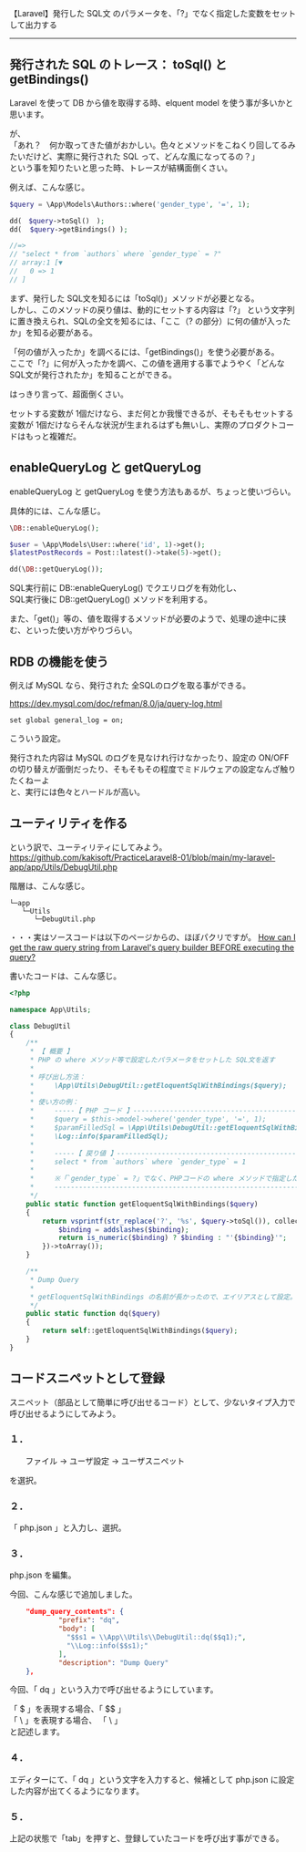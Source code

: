 
【Laravel】発行した SQL文 のパラメータを、「?」でなく指定した変数をセットして出力する

____________________________________________________________

## 発行された SQL のトレース： toSql() と getBindings() 
Laravel を使って DB から値を取得する時、elquent model を使う事が多いかと思います。  

が、  
「あれ？　何か取ってきた値がおかしい。色々とメソッドをこねくり回してるみたいだけど、実際に発行された SQL って、どんな風になってるの？」  
という事を知りたいと思った時、トレースが結構面倒くさい。  

例えば、こんな感じ。
```php
$query = \App\Models\Authors::where('gender_type', '=', 1);

dd(　$query->toSql()　);
dd(  $query->getBindings() );

//=>
// "select * from `authors` where `gender_type` = ?"
// array:1 [▼
//   0 => 1
// ]
```
まず、発行した SQL文を知るには「toSql()」メソッドが必要となる。  
しかし、このメソッドの戻り値は、動的にセットする内容は「?」 という文字列に置き換えられ、SQLの全文を知るには、「ここ（? の部分）に何の値が入ったか」を知る必要がある。  

「何の値が入ったか」を調べるには、「getBindings()」を使う必要がある。  
ここで「?」に何が入ったかを調べ、この値を適用する事でようやく「どんな SQL文が発行されたか」を知ることができる。  

はっきり言って、超面倒くさい。  

セットする変数が 1個だけなら、まだ何とか我慢できるが、そもそもセットする変数が 1個だけならそんな状況が生まれるはずも無いし、実際のプロダクトコードはもっと複雑だ。  


## enableQueryLog と getQueryLog
enableQueryLog と getQueryLog を使う方法もあるが、ちょっと使いづらい。  

具体的には、こんな感じ。
```php
\DB::enableQueryLog();

$user = \App\Models\User::where('id', 1)->get();
$latestPostRecords = Post::latest()->take(5)->get();

dd(\DB::getQueryLog());
```
SQL実行前に DB::enableQueryLog() でクエリログを有効化し、  
SQL実行後に DB::getQueryLog() メソッドを利用する。  

また、「get()」等の、値を取得するメソッドが必要のようで、処理の途中に挟む、といった使い方がやりづらい。


## RDB の機能を使う
例えば MySQL なら、発行された 全SQLのログを取る事ができる。  

https://dev.mysql.com/doc/refman/8.0/ja/query-log.html
```
set global general_log = on;
```
こういう設定。  

発行された内容は MySQL のログを見なけれ行けなかったり、設定の ON/OFF の切り替えが面倒だったり、そもそもその程度でミドルウェアの設定なんざ触りたくねーよ  
と、実行には色々とハードルが高い。


## ユーティリティを作る
という訳で、ユーティリティにしてみよう。  
https://github.com/kakisoft/PracticeLaravel8-01/blob/main/my-laravel-app/app/Utils/DebugUtil.php  


階層は、こんな感じ。
```
└─app
   └─Utils
      └─DebugUtil.php 
```


・・・実はソースコードは以下のページからの、ほぼパクリですが。
[How can I get the raw query string from Laravel's query builder BEFORE executing the query?](https://stackoverflow.com/questions/20045732/how-can-i-get-the-raw-query-string-from-laravels-query-builder-before-executing)  


書いたコードは、こんな感じ。
```php
<?php

namespace App\Utils;

class DebugUtil
{
    /**
     * 【 概要 】
     * PHP の where メソッド等で設定したパラメータをセットした SQL文を返す
     *
     * 呼び出し方法：
     *     \App\Utils\DebugUtil::getEloquentSqlWithBindings($query);
     *
     * 使い方の例：
     *     -----【 PHP コード 】--------------------------------------------------------
     *     $query = $this->model->where('gender_type', '=', 1);
     *     $paramFilledSql = \App\Utils\DebugUtil::getEloquentSqlWithBindings($query);
     *     \Log::info($paramFilledSql);
     *
     *     -----【 戻り値 】-------------------------------------------------------------
     *     select * from `authors` where `gender_type` = 1
     *
     *     ※「`gender_type` = ?」でなく、PHPコードの where メソッドで指定した値がセットされた SQL が出力される
     *     -----------------------------------------------------------------------------
     */
    public static function getEloquentSqlWithBindings($query)
    {
        return vsprintf(str_replace('?', '%s', $query->toSql()), collect($query->getBindings())->map(function ($binding) {
            $binding = addslashes($binding);
            return is_numeric($binding) ? $binding : "'{$binding}'";
        })->toArray());
    }

    /**
     * Dump Query
     *
     * getEloquentSqlWithBindings の名前が長かったので、エイリアスとして設定。
     */
    public static function dq($query)
    {
        return self::getEloquentSqlWithBindings($query);
    }
}
```


## コードスニペットとして登録

スニペット（部品として簡単に呼び出せるコード）として、少ないタイプ入力で呼び出せるようにしてみよう。  

### １．
　　ファイル -> ユーザ設定 -> ユーザスニペット  

を選択。  

### ２．
「 php.json 」と入力し、選択。  

### ３．
php.json を編集。  


今回、こんな感じで追加しました。  
```json
    "dump_query_contents": {
	        "prefix": "dq",
	        "body": [
			  "$$s1 = \\App\\Utils\\DebugUtil::dq($$q1);",
			  "\\Log::info($$s1);"
	        ],
	        "description": "Dump Query"
	},
```
今回、「 dq 」という入力で呼び出せるようにしています。  

「 $ 」を表現する場合、「 $$ 」  
「 \ 」を表現する場合、 「 \\ 」  
と記述します。  

### ４．
エディターにて、「 dq 」という文字を入力すると、候補として php.json に設定した内容が出てくるようになります。


### ５．
上記の状態で「tab」を押すと、登録していたコードを呼び出す事ができる。  



